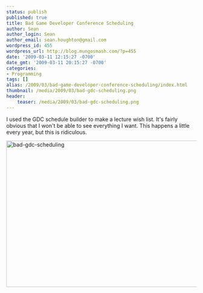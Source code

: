 ```yaml
---
status: publish
published: true
title: Bad Game Developer Conference Scheduling
author: Sean
author_login: Sean
author_email: sean.houghton@gmail.com
wordpress_id: 455
wordpress_url: http://blog.mungosmash.com/?p=455
date: '2009-03-11 12:15:27 -0700'
date_gmt: '2009-03-11 20:15:27 -0700'
categories:
- Programming
tags: []
alias: /2009/03/bad-game-developer-conference-scheduling/index.html
thumbnail: /media/2009/03/bad-gdc-scheduling.png
header:
    teaser: /media/2009/03/bad-gdc-scheduling.png
---
```

I used the GDC schedule builder to make a lecture wish list.  It's fairly obvious that I won't be able to see everything I want.  This happens a little every year, but this is ridiculous.

<a href="{{site.url_root}}/media/2009/03/bad-gdc-scheduling.png"><img class="aligncenter size-full wp-image-456" title="bad-gdc-scheduling" src="{{site.url_root}}/media/2009/03/bad-gdc-scheduling.png" alt="bad-gdc-scheduling" width="546" height="387" /></a>

